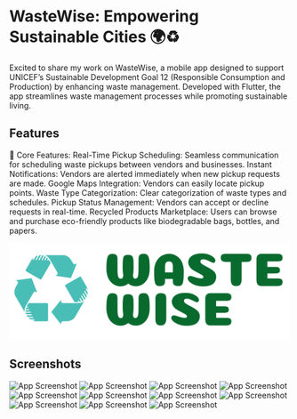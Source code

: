 
# WasteWise: Empowering Sustainable Cities 🌍♻️

Excited to share my work on WasteWise, a mobile app designed to support UNICEF’s Sustainable Development Goal 12 (Responsible Consumption and Production) by enhancing waste management. Developed with Flutter, the app streamlines waste management processes while promoting sustainable living.

## Features

📌 Core Features:
Real-Time Pickup Scheduling: Seamless communication for scheduling waste pickups between vendors and businesses.
Instant Notifications: Vendors are alerted immediately when new pickup requests are made.
Google Maps Integration: Vendors can easily locate pickup points.
Waste Type Categorization: Clear categorization of waste types and schedules.
Pickup Status Management: Vendors can accept or decline requests in real-time.
Recycled Products Marketplace: Users can browse and purchase eco-friendly products like biodegradable bags, bottles, and papers.

![Logo](assets/images/waste-wise-high-resolution-logo-transparent.png)

## Screenshots

![App Screenshot]("screenshots/Screenshot_1732945039.png")
![App Screenshot]("screenshots/Screenshot_1732947266.png")
![App Screenshot]("screenshots/Screenshot_1732944286.png")
![App Screenshot]("screenshots/Screenshot_1732943245.png")
![App Screenshot]("screenshots/Screenshot_1732943280.png")
![App Screenshot]("screenshots/Screenshot_1732943252.png")
![App Screenshot]("screenshots/Screenshot_1732943293.png")
![App Screenshot]("screenshots/Screenshot_1732943263.png")
![App Screenshot]("screenshots/Screenshot_1732944286.png")
![App Screenshot]("screenshots/Screenshot_1732943321.png")
![App Screenshot]("screenshots/Screenshot_1732943345.png")
